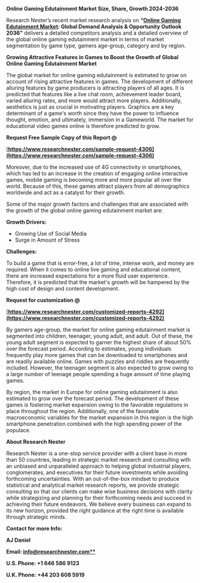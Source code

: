 ﻿**Online Gaming Edutainment Market Size, Share, Growth 2024-2036**

Research Nester’s recent market research analysis on **“[Online Gaming Edutainment Market](https://www.researchnester.com/reports/online-gaming-edutainment-market/4306): Global Demand Analysis & Opportunity Outlook 2036”** delivers a detailed competitors analysis and a detailed overview of the global online gaming edutainment market in terms of market segmentation by game type, gamers age-group, category and by region.  

**Growing Attractive Features in Games to Boost the Growth of Global Online Gaming Edutainment Market** 

The global market for online gaming edutainment is estimated to grow on account of rising attractive features in games. The development of different alluring features by game producers is attracting players of all ages. It is predicted that features like a live chat room, achievement leader board, varied alluring rates, and more would attract more players. Additionally, aesthetics is just as crucial in motivating players. Graphics are a key determinant of a game's worth since they have the power to influence thought, emotion, and ultimately, immersion in a Gameworld. The market for educational video games online is therefore predicted to grow. 

<a name="_hlk154139107"></a>**Request Free Sample Copy of this Report @**

[**https://www.researchnester.com/sample-request-4306](https://www.researchnester.com/sample-request-4306)** 

Moreover, due to the increased use of 4G connectivity in smartphones, which has led to an increase in the creation of engaging online interactive games, mobile gaming is becoming more and more popular all over the world. Because of this, these games attract players from all demographics worldwide and act as a catalyst for their growth. 

Some of the major growth factors and challenges that are associated with the growth of the global online gaming edutainment market are: 

**Growth Drivers:** 

- Growing Use of Social Media
- Surge in Amount of Stress 

**Challenges:**

To build a game that is error-free, a lot of time, intense work, and money are required. When it comes to online live gaming and educational content, there are increased expectations for a more fluid user experience. Therefore, it is predicted that the market's growth will be hampered by the high cost of design and content development. 

<a name="_hlk154139058"></a>**Request for customization @**

[**https://www.researchnester.com/customized-reports-4292](https://www.researchnester.com/customized-reports-4292)** 

By gamers age-group, the market for online gaming edutainment market is segmented into children, teenager, young adult, and adult. Out of these, the young adult segment is expected to garner the highest share of about 50% over the forecast period. According to estimates, young individuals frequently play more games that can be downloaded to smartphones and are readily available online. Games with puzzles and riddles are frequently included. However, the teenager segment is also expected to grow owing to a large number of teenage people spending a huge amount of time playing games.  

By region, the market in Europe for online gaming edutainment is also estimated to grow over the forecast period. The development of these games is fostering market expansion owing to the favorable regulations in place throughout the region. Additionally, one of the favorable macroeconomic variables for the market expansion in this region is the high smartphone penetration combined with the high spending power of the populace.

<a name="_hlk168910495"></a>**About Research Nester**

Research Nester is a one-stop service provider with a client base in more than 50 countries, leading in strategic market research and consulting with an unbiased and unparalleled approach to helping global industrial players, conglomerates, and executives for their future investments while avoiding forthcoming uncertainties. With an out-of-the-box mindset to produce statistical and analytical market research reports, we provide strategic consulting so that our clients can make wise business decisions with clarity while strategizing and planning for their forthcoming needs and succeed in achieving their future endeavors. We believe every business can expand to its new horizon, provided the right guidance at the right time is available through strategic minds.

**Contact for more Info:**

**AJ Daniel**

**Email: [info@researchnester.com**](mailto:info@researchnester.com)**

**U.S. Phone: +1 646 586 9123** 

**U.K. Phone: +44 203 608 5919**
